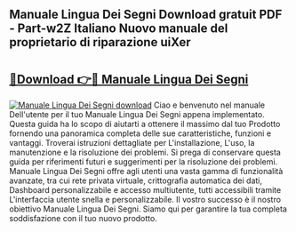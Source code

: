 ## Manuale Lingua Dei Segni Download gratuit PDF - Part-w2Z Italiano Nuovo manuale del proprietario di riparazione uiXer

# <h2><a href="http://dfcn42.blite.top/?on=Manuale+Lingua+Dei+Segni">🔗Download 👉🔴 Manuale Lingua Dei Segni</a></h2>

[![Manuale Lingua Dei Segni download](https://i.imgur.com/lujVjoI.png)](http://dfcn42.blite.top/?on=Manuale+Lingua+Dei+Segni)
Ciao e benvenuto nel manuale Dell'utente per il tuo Manuale Lingua Dei Segni appena implementato. Questa guida ha lo scopo di aiutarti a ottenere il massimo dal tuo Prodotto fornendo una panoramica completa delle sue caratteristiche, funzioni e vantaggi. Troverai istruzioni dettagliate per L'installazione, L'uso, la manutenzione e la risoluzione dei problemi. Si prega di conservare questa guida per riferimenti futuri e suggerimenti per la risoluzione dei problemi. Manuale Lingua Dei Segni offre agli utenti una vasta gamma di funzionalità avanzate, tra cui rete privata virtuale, crittografia automatica dei dati, Dashboard personalizzabile e accesso multiutente, tutti accessibili tramite L'interfaccia utente snella e personalizzabile. Il vostro successo è il nostro obiettivo Manuale Lingua Dei Segni. Siamo qui per garantire la tua completa soddisfazione con il tuo nuovo prodotto.
